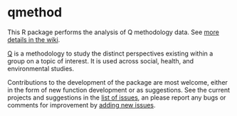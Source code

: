 qmethod
=======
This R package performs the analysis of Q methodology data. See [more details in the wiki](https://github.com/aiorazabala/qmethod/wiki).

[Q](http://qmethod.org/about) is a methodology to study the distinct perspectives existing within a group on a topic of interest. It is used across social, health, and environmental studies.

Contributions to the development of the package are most welcome, either in the form of new function development or as suggestions. See the current projects and suggestions in the [list of issues](https://github.com/aiorazabala/qmethod/issues), an please report any bugs or comments for improvement by [adding new issues](https://github.com/aiorazabala/qmethod/issues/new).


